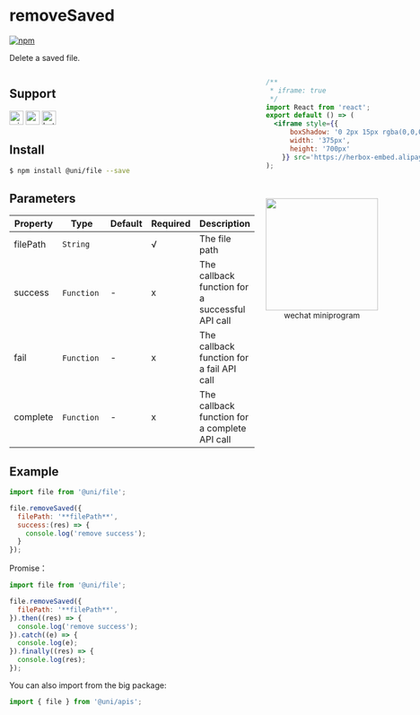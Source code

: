 # removeSaved
[![npm](https://img.shields.io/npm/v/@uni/file.svg)](https://www.npmjs.com/package/@uni/file)

Delete a saved file.

<div style="display: flex;flex-direction: row;justify-content: space-between;">
<div style="margin-right: 20px;">

## Support
<img alt="miniApp" src="https://gw.alicdn.com/tfs/TB1bBpmbRCw3KVjSZFuXXcAOpXa-200-200.svg" width="25px" height="25px" title="ali miniprogram" /> <img alt="wechatMiniprogram" src="https://img.alicdn.com/tfs/TB1slcYdxv1gK0jSZFFXXb0sXXa-200-200.svg" width="25px" height="25px" title="wechatMiniprogram"> <img alt="bytedanceMicroApp" src="https://gw.alicdn.com/tfs/TB1jFtVzO_1gK0jSZFqXXcpaXXa-200-200.svg" width="25px" height="25px" title="bytedanceMicroApp">

## Install

```bash
$ npm install @uni/file --save
```

## Parameters
| Property | Type     | Default | Required | Description   |
| -------- | -------- | ------- | -------- | ------------- |
| filePath | `String` |         | √        | The file path |
| success | `Function`  |   -    | x    | The callback function for a successful API call |
| fail | `Function`  |   -    | x    | The callback function for a fail API call |
| complete | `Function`  |   -    | x    | The callback function for a complete API call |

## Example

```js
import file from '@uni/file';

file.removeSaved({
  filePath: '**filePath**',
  success:(res) => {
    console.log('remove success');
  }
});

```

Promise：

```js
import file from '@uni/file';

file.removeSaved({
  filePath: '**filePath**',
}).then((res) => {
  console.log('remove success');
}).catch((e) => {
  console.log(e);
}).finally((res) => {
  console.log(res);
});

```

You can also import from the big package:

```js
import { file } from '@uni/apis';

```

</div>
<div>

```jsx | inline
/**
 * iframe: true
 */
import React from 'react';
export default () => (
  <iframe style={{
      boxShadow: '0 2px 15px rgba(0,0,0,0.1)',
      width: '375px',
      height: '700px'
    }} src='https://herbox-embed.alipay.com/p/uni/uni?previewZoom=100&view=preview&defaultPage=pages/file/index&topSlider=false'></iframe>
);
```

<div style="display: flex;margin-top: 50px;">
  <div>
    <img src="https://img.alicdn.com/imgextra/i4/O1CN01XQpsmx1EUAr9NAqja_!!6000000000354-0-tps-630-650.jpg" width="200" height="200" />
    <div style="text-align: center;">wechat miniprogram</div>
  </div>
</div>

</div>
</div>
